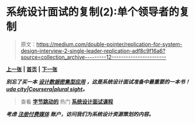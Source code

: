 # 系统设计面试的复制(2):单个领导者的复制

> 原文：<https://medium.com/double-pointer/replication-for-system-design-interview-2-single-leader-replication-adf8c9f16a6?source=collection_archive---------12----------------------->

[**上一张**](https://bit.ly/3tRMXX9) **|** [**首页**](https://bit.ly/3tVGgRY) **|** [**下一张**](https://bit.ly/3GVESUY)

***别忘了买一本*** [***设计数据密集型应用***](https://amzn.to/3HWOSPm) ***，这是系统设计面试准备中最重要的一本书！***[***uda city***](https://bit.ly/3JIpvl4)***|***[***Coursera***](https://imp.i384100.net/zaYBB0)***|***[***plural sight***](https://pluralsight.pxf.io/Ao7GGK)***。***

> 查看 [**字节跳动的**](https://bytebytego.com?fpr=datajek34) 热门 [**系统设计面试课程**](https://bytebytego.com?fpr=datajek34)

***考虑*** [***注册付费媒体***](https://bit.ly/3LNjPXB) ***账户，访问我们为系统设计资源策划的内容。***